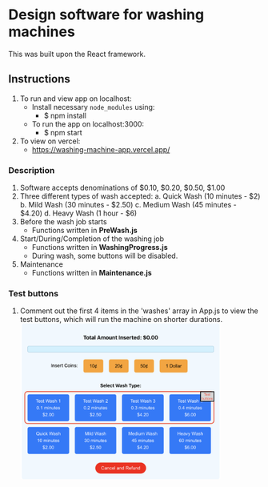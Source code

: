 # Design software for washing machines

This was built upon the React framework.

## Instructions

1. To run and view app on localhost:
   - Install necessary `node_modules` using:
     - $ npm install
   - To run the app on localhost:3000:
     - $ npm start
2. To view on vercel:
   - https://washing-machine-app.vercel.app/

### Description

1. Software accepts denominations of $0.10, $0.20, $0.50, $1.00
2. Three different types of wash accepted:
   a. Quick Wash (10 minutes - $2)
   b. Mild Wash (30 minutes - $2.50)
   c. Medium Wash (45 minutes - $4.20)
   d. Heavy Wash (1 hour - $6)
3. Before the wash job starts
   - Functions written in **PreWash.js**
4. Start/During/Completion of the washing job
   - Functions written in **WashingProgress.js**
   - During wash, some buttons will be disabled.
5. Maintenance
   - Functions written in **Maintenance.js**

### Test buttons

1. Comment out the first 4 items in the 'washes' array in App.js to view the test buttons,
   which will run the machine on shorter durations.
   <img src="./public/testbuttons.png" alt="Washing Machine" width="400"/>
